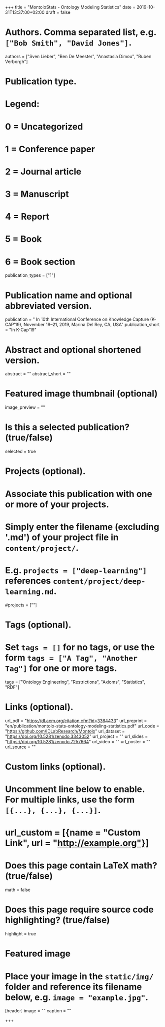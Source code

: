 +++
title = "MontoloStats - Ontology Modeling Statistics"
date = 2019-10-31T13:37:00+02:00
draft = false

# Authors. Comma separated list, e.g. `["Bob Smith", "David Jones"]`.
authors = ["Sven Lieber", "Ben De Meester", "Anastasia Dimou", "Ruben Verborgh"]

# Publication type.
# Legend:
# 0 = Uncategorized
# 1 = Conference paper
# 2 = Journal article
# 3 = Manuscript
# 4 = Report
# 5 = Book
# 6 = Book section
publication_types = ["1"]

# Publication name and optional abbreviated version.
publication = " In 10th International Conference on Knowledge Capture (K-CAP’19), November 19–21, 2019, Marina Del Rey, CA, USA"
publication_short = "In K-Cap'19"

# Abstract and optional shortened version.
abstract = ""
abstract_short = ""

# Featured image thumbnail (optional)
image_preview = ""

# Is this a selected publication? (true/false)
selected = true

# Projects (optional).
#   Associate this publication with one or more of your projects.
#   Simply enter the filename (excluding '.md') of your project file in `content/project/`.
#   E.g. `projects = ["deep-learning"]` references `content/project/deep-learning.md`.
#projects = [""]

# Tags (optional).
#   Set `tags = []` for no tags, or use the form `tags = ["A Tag", "Another Tag"]` for one or more tags.
tags = ["Ontology Engineering", "Restrictions", "Axioms", "Statistics", "RDF"]

# Links (optional).
url_pdf = "https://dl.acm.org/citation.cfm?id=3364433"
url_preprint = "en/publication/montolo-stats-ontology-modeling-statistics.pdf"
url_code = "https://github.com/IDLabResearch/Montolo"
url_dataset = "https://doi.org/10.5281/zenodo.3343052"
url_project = ""
url_slides = "https://doi.org/10.5281/zenodo.7257664"
url_video = ""
url_poster = ""
url_source = ""



# Custom links (optional).
#   Uncomment line below to enable. For multiple links, use the form `[{...}, {...}, {...}]`.
# url_custom = [{name = "Custom Link", url = "http://example.org"}]

# Does this page contain LaTeX math? (true/false)
math = false

# Does this page require source code highlighting? (true/false)
highlight = true

# Featured image
# Place your image in the `static/img/` folder and reference its filename below, e.g. `image = "example.jpg"`.
[header]
image = ""
caption = ""

+++


